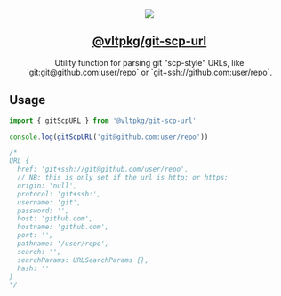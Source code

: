 <section align="center">
    <a href="https://www.vlt.sh">
        <img src="https://github.com/user-attachments/assets/55a9538d-5c29-4ee5-b740-46db8b17611a" />
        <h1 align="center">
            <strong>@vltpkg/git-scp-url</strong>
        </h1>
    </a>
</section>

<p align="center">
    Utility function for parsing git "scp-style" URLs, like `git:git@github.com:user/repo` or `git+ssh://github.com:user/repo`.
</p>

## Usage

```js
import { gitScpURL } from '@vltpkg/git-scp-url'

console.log(gitScpURL('git@github.com:user/repo'))

/*
URL {
  href: 'git+ssh://git@github.com/user/repo',
  // NB: this is only set if the url is http: or https:
  origin: 'null',
  protocol: 'git+ssh:',
  username: 'git',
  password: '',
  host: 'github.com',
  hostname: 'github.com',
  port: '',
  pathname: '/user/repo',
  search: '',
  searchParams: URLSearchParams {},
  hash: ''
}
*/
```
